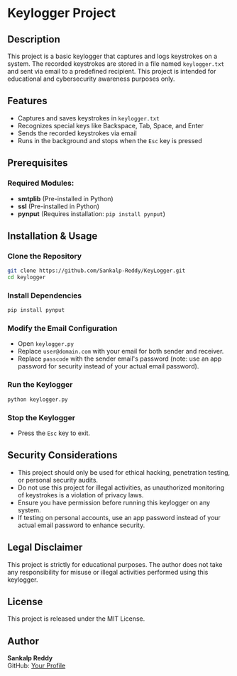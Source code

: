 # Keylogger Project

## Description
This project is a basic keylogger that captures and logs keystrokes on a system. The recorded keystrokes are stored in a file named `keylogger.txt` and sent via email to a predefined recipient. This project is intended for educational and cybersecurity awareness purposes only.

## Features
- Captures and saves keystrokes in `keylogger.txt`
- Recognizes special keys like Backspace, Tab, Space, and Enter
- Sends the recorded keystrokes via email
- Runs in the background and stops when the `Esc` key is pressed

## Prerequisites
### Required Modules:
- **smtplib** (Pre-installed in Python)
- **ssl** (Pre-installed in Python)
- **pynput** (Requires installation: `pip install pynput`)

## Installation & Usage
### Clone the Repository
```bash
git clone https://github.com/Sankalp-Reddy/KeyLogger.git
cd keylogger
```
### Install Dependencies
```bash
pip install pynput
```
### Modify the Email Configuration
- Open `keylogger.py`
- Replace `user@domain.com` with your email for both sender and receiver.
- Replace `passcode` with the sender email's password (note: use an app password for security instead of your actual email password).

### Run the Keylogger
```bash
python keylogger.py
```

### Stop the Keylogger
- Press the `Esc` key to exit.

## Security Considerations
- This project should only be used for ethical hacking, penetration testing, or personal security audits.
- Do not use this project for illegal activities, as unauthorized monitoring of keystrokes is a violation of privacy laws.
- Ensure you have permission before running this keylogger on any system.
- If testing on personal accounts, use an app password instead of your actual email password to enhance security.

## Legal Disclaimer
This project is strictly for educational purposes. The author does not take any responsibility for misuse or illegal activities performed using this keylogger.

## License
This project is released under the MIT License.

## Author
**Sankalp Reddy**  
GitHub: [Your Profile](https://github.com/Sankalp-Reddy)

